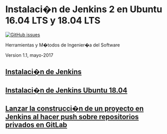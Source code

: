 # Instalaci�n de Jenkins 2 en Ubuntu 16.04 LTS y 18.04 LTS

[![GitHub issues](https://img.shields.io/github/issues/ualhmis/Jenkins2Instalacion.svg)](https://github.com/ualhmis/Jenkins2Instalacion/issues)


Herramientas y M�todos de Ingenier�a del Software

Version 1.1, mayo-2017

## [Instalaci�n de Jenkins](jenkins2.adoc)
## [Instalaci�n de Jenkins Ubuntu 18.04](jenkins2_2019.adoc)
## [Lanzar la construcci�n de un proyecto en Jenkins al hacer push sobre repositorios privados en GitLab](gitlab-push-jenkins.adoc)